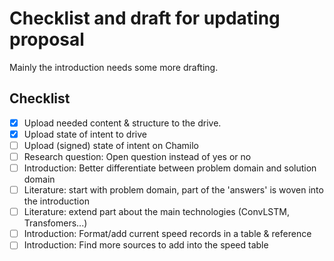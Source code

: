 # Checklist and draft for updating proposal

Mainly the introduction needs some more drafting.

## Checklist

- [x] Upload needed content & structure to the drive.
- [x] Upload state of intent to drive
- [ ] Upload (signed) state of intent on Chamilo
- [ ] Research question: Open question instead of yes or no
- [ ] Introduction: Better differentiate between problem domain and solution domain
- [ ] Literature: start with problem domain, part of the 'answers' is woven into the introduction
- [ ] Literature: extend part about the main technologies (ConvLSTM, Transfomers...)
- [ ] Introduction: Format/add current speed records in a table & reference
- [ ] Introduction: Find more sources to add into the speed table
